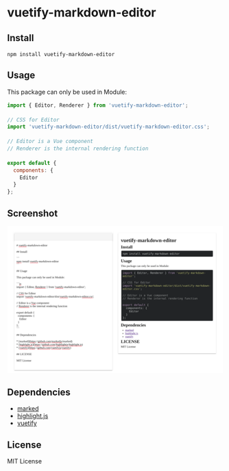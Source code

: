 # vuetify-markdown-editor

## Install 

```
npm install vuetify-markdown-editor
```

## Usage

This package can only be used in Module:

```js
import { Editor, Renderer } from 'vuetify-markdown-editor';

// CSS for Editor
import 'vuetify-markdown-editor/dist/vuetify-markdown-editor.css';

// Editor is a Vue component
// Renderer is the internal rendering function

export default {
  components: {
    Editor
  }
};
```

## Screenshot

![Screenshot](Screenshot.png)

## Dependencies

* [marked](https://github.com/markedjs/marked)
* [highlight.js](https://github.com/highlightjs/highlight.js)
* [vuetify](https://github.com/vuetifyjs/vuetify)

## License

MIT License

